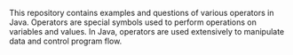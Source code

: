 This repository contains examples and questions of various operators in Java. Operators are special symbols used to perform operations on variables and values. In Java, operators are used extensively to manipulate data and control program flow.
